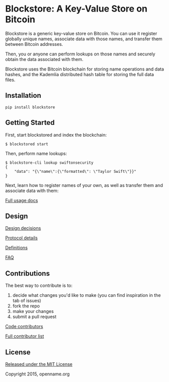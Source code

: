 # Blockstore: A Key-Value Store on Bitcoin

Blockstore is a generic key-value store on Bitcoin. You can use it register globally unique names, associate data with those names, and transfer them between Bitcoin addresses.

Then, you or anyone can perform lookups on those names and securely obtain the data associated with them.

Blockstore uses the Bitcoin blockchain for storing name operations and data hashes, and the Kademlia distributed hash table for storing the full data files.

## Installation

```
pip install blockstore
```

## Getting Started

First, start blockstored and index the blockchain:

```
$ blockstored start
```

Then, perform name lookups:

```
$ blockstore-cli lookup swiftonsecurity
{
    "data": "{\"name\":{\"formatted\": \"Taylor Swift\"}}"
}
```

Next, learn how to register names of your own, as well as transfer them and associate data with them:

[Full usage docs](/wiki/Usage)

## Design

[Design decisions](/wiki/Design-Decisions)

[Protocol details](/wiki/Protocol-Details)

[Definitions](/wiki/Definitions)

[FAQ](/wiki/FAQ)

## Contributions

The best way to contribute is to:

1. decide what changes you'd like to make (you can find inspiration in the tab of issues)
1. fork the repo
1. make your changes
1. submit a pull request

[Code contributors](/graphs/contributors)

[Full contributor list](/wiki/Contributors)

## License

[Released under the MIT License](/LICENSE)

Copyright 2015, openname.org
